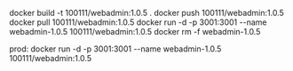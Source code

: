 docker build -t 100111/webadmin:1.0.5 .
docker push 100111/webadmin:1.0.5
docker pull 100111/webadmin:1.0.5
docker run -d -p 3001:3001 --name webadmin-1.0.5 100111/webadmin:1.0.5
docker rm -f webadmin-1.0.5

prod: 
docker run -d -p 3001:3001 --name webadmin-1.0.5 100111/webadmin:1.0.5
